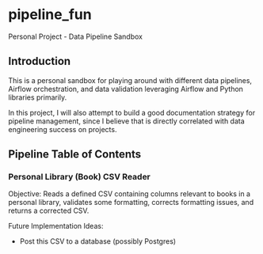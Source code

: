 # pipeline_fun
Personal Project - Data Pipeline Sandbox

## Introduction
This is a personal sandbox for playing around with different data pipelines, Airflow orchestration, and data validation leveraging Airflow and Python libraries primarily.

In this project, I will also attempt to build a good documentation strategy for pipeline management, since I believe that is directly correlated with data engineering success on projects.

## Pipeline Table of Contents
### Personal Library (Book) CSV Reader
Objective: Reads a defined CSV containing columns relevant to books in a personal library, validates some formatting, corrects formatting issues, and returns a corrected CSV.

Future Implementation Ideas:
- Post this CSV to a database (possibly Postgres)